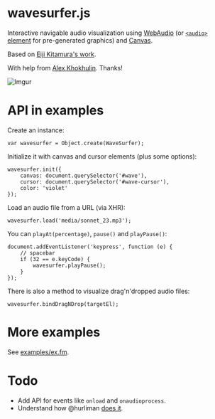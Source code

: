 wavesurfer.js
=============

Interactive navigable audio visualization using
[WebAudio](https://dvcs.w3.org/hg/audio/raw-file/tip/webaudio/specification.html)
(or [`<audio>` element](http://www.w3.org/wiki/HTML/Elements/audio)
for pre-generated graphics) and
[Canvas](http://www.whatwg.org/specs/web-apps/current-work/multipage/the-canvas-element.html).

Based on [Eiji Kitamura's work](https://github.com/agektmr/AudioStreamer).

With help from [Alex Khokhulin](https://github.com/xoxulin). Thanks!

![Imgur](http://i.imgur.com/vG4FF.png)

API in examples
===============

Create an instance:

    var wavesurfer = Object.create(WaveSurfer);

Initialize it with canvas and cursor elements (plus some options):

    wavesurfer.init({
        canvas: document.querySelector('#wave'),
        cursor: document.querySelector('#wave-cursor'),
        color: 'violet'
    });

Load an audio file from a URL (via XHR):

    wavesurfer.load('media/sonnet_23.mp3');

You can `playAt(percentage)`, `pause()` and `playPause()`:

    document.addEventListener('keypress', function (e) {
        // spacebar
        if (32 == e.keyCode) {
            wavesurfer.playPause();
        }
    });

There is also a method to visualize drag'n'dropped audio files:

    wavesurfer.bindDragNDrop(targetEl);

More examples
=============

See [examples/ex.fm](http://katspaugh.github.com/wavesurfer.js/examples/ex.fm/).

Todo
====

 * Add API for events like `onload` and `onaudioprocess`.
 * Understand how @hurliman [does it](https://github.com/jhurliman/node-pcm/blob/master/examples/waveform.js).